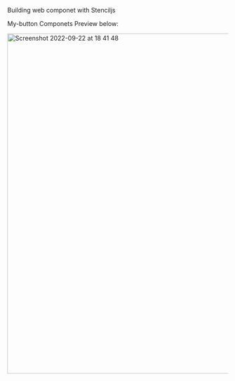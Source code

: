 Building web componet with Stenciljs

My-button Componets Preview below:

<img width="777" alt="Screenshot 2022-09-22 at 18 41 48" src="https://user-images.githubusercontent.com/40881194/191815401-8a6a39f3-8fde-4a41-b7a6-d80064609d0e.png">
